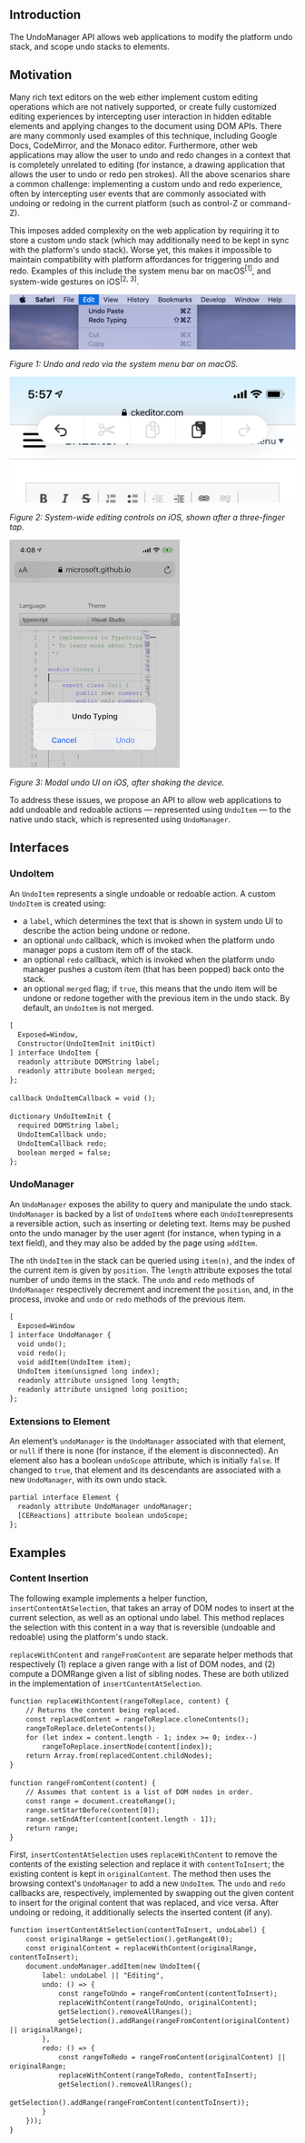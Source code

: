 ## Introduction

The UndoManager API allows web applications to modify the platform undo stack, and scope undo stacks to elements.

## Motivation

Many rich text editors on the web either implement custom editing operations which are not natively supported, or create fully customized editing experiences by intercepting user interaction in hidden editable elements and applying changes to the document using DOM APIs. There are many commonly used examples of this technique, including Google Docs, CodeMirror, and the Monaco editor. Furthermore, other web applications may allow the user to undo and redo changes in a context that is completely unrelated to editing (for instance, a drawing application that allows the user to undo or redo pen strokes). All the above scenarios share a common challenge: implementing a custom undo and redo experience, often by intercepting user events that are commonly associated with undoing or redoing in the current platform (such as control-Z or command-Z).

This imposes added complexity on the web application by requiring it to store a custom undo stack (which may additionally need to be kept in sync with the platform's undo stack). Worse yet, this makes it impossible to maintain compatibility with platform affordances for triggering undo and redo. Examples of this include the system menu bar on macOS<sup>[1]</sup>, and system-wide gestures on iOS<sup>[2, 3]</sup>.

![Undo and redo via menu bar on macOS](./edit-menu-bar-macOS.png "Undo and redo via menu bar on macOS")

*Figure 1: Undo and redo via the system menu bar on macOS.*

![System-wide editing controls on iOS](./undo-system-ui-iOS.png "System-wide editing controls on iOS")

*Figure 2: System-wide editing controls on iOS, shown after a three-finger tap.*

![Shake to undo on iOS](./shake-to-undo-iOS.png "Shake to undo")

*Figure 3: Modal undo UI on iOS, after shaking the device.*

To address these issues, we propose an API to allow web applications to add undoable and redoable actions — represented using `UndoItem` — to the native undo stack, which is represented using `UndoManager`.

## Interfaces

### UndoItem

An `UndoItem` represents a single undoable or redoable action. A custom `UndoItem` is created using:

* a `label`, which determines the text that is shown in system undo UI to describe the action being undone or redone.
* an optional `undo` callback, which is invoked when the platform undo manager pops a custom item off of the stack.
* an optional `redo` callback, which is invoked when the platform undo manager pushes a custom item (that has been popped) back onto the stack.
* an optional `merged` flag; if `true`, this means that the undo item will be undone or redone together with the previous item in the undo stack. By default, an `UndoItem` is not merged.

```
[
  Exposed=Window,
  Constructor(UndoItemInit initDict)
] interface UndoItem {
  readonly attribute DOMString label;
  readonly attribute boolean merged;
};

callback UndoItemCallback = void ();

dictionary UndoItemInit {
  required DOMString label;
  UndoItemCallback undo;
  UndoItemCallback redo;
  boolean merged = false;
};
```

### UndoManager

An `UndoManager` exposes the ability to query and manipulate the undo stack. `UndoManager` is backed by a list of `UndoItem`s where each `UndoItem`represents a reversible action, such as inserting or deleting text. Items may be pushed onto the undo manager by the user agent (for instance, when typing in a text field), and they may also be added by the page using `addItem`.

The `n`th `UndoItem` in the stack can be queried using `item(n)`, and the index of the current item is given by `position`. The `length` attribute exposes the total number of undo items in the stack. The `undo` and `redo` methods of `UndoManager` respectively decrement and increment the `position`, and, in the process, invoke and `undo` or `redo` methods of the previous item.

```
[
  Exposed=Window
] interface UndoManager {
  void undo();
  void redo();
  void addItem(UndoItem item);
  UndoItem item(unsigned long index);
  readonly attribute unsigned long length;
  readonly attribute unsigned long position;
};
```

### Extensions to Element

An element’s `undoManager` is the `UndoManager` associated with that element, or `null` if there is none (for instance, if the element is disconnected). An element also has a boolean `undoScope` attribute, which is initially `false`. If changed to `true`, that element and its descendants are associated with a new `UndoManager`, with its own undo stack.

```
partial interface Element {
  readonly attribute UndoManager undoManager;
  [CEReactions] attribute boolean undoScope;
};
```

## Examples

### Content Insertion

The following example implements a helper function, `insertContentAtSelection`, that takes an array of DOM nodes to insert at the current selection, as well as an optional undo label. This method replaces the selection with this content in a way that is reversible (undoable and redoable) using the platform's undo stack.

`replaceWithContent` and `rangeFromContent` are separate helper methods that respectively (1) replace a given range with a list of DOM nodes, and (2) compute a DOMRange given a list of sibling nodes. These are both utilized in the implementation of `insertContentAtSelection`.

```
function replaceWithContent(rangeToReplace, content) {
    // Returns the content being replaced.
    const replacedContent = rangeToReplace.cloneContents();
    rangeToReplace.deleteContents();
    for (let index = content.length - 1; index >= 0; index--)
        rangeToReplace.insertNode(content[index]);
    return Array.from(replacedContent.childNodes);
}

function rangeFromContent(content) {
    // Assumes that content is a list of DOM nodes in order.
    const range = document.createRange();
    range.setStartBefore(content[0]);
    range.setEndAfter(content[content.length - 1]);
    return range;
}
```

First, `insertContentAtSelection` uses `replaceWithContent` to remove the contents of the existing selection and replace it with `contentToInsert`; the existing content is kept in `originalContent`. The method then uses the browsing context's `UndoManager` to add a new `UndoItem`. The `undo` and `redo` callbacks are, respectively, implemented by swapping out the given content to insert for the original content that was replaced, and vice versa. After undoing or redoing, it additionally selects the inserted content (if any).

```
function insertContentAtSelection(contentToInsert, undoLabel) {
    const originalRange = getSelection().getRangeAt(0);
    const originalContent = replaceWithContent(originalRange, contentToInsert);
    document.undoManager.addItem(new UndoItem({
        label: undoLabel || "Editing",
        undo: () => {
            const rangeToUndo = rangeFromContent(contentToInsert);
            replaceWithContent(rangeToUndo, originalContent);
            getSelection().removeAllRanges();
            getSelection().addRange(rangeFromContent(originalContent) || originalRange);
        },
        redo: () => {
            const rangeToRedo = rangeFromContent(originalContent) || originalRange;
            replaceWithContent(rangeToRedo, contentToInsert);
            getSelection().removeAllRanges();
            getSelection().addRange(rangeFromContent(contentToInsert));
        }
    }));
}
```


